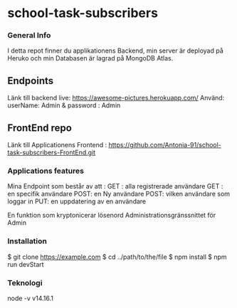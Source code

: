 # school-task-subscribers

### General Info

I detta repot finner du applikationens Backend, min server är deployad på Heruko och min Databasen är lagrad på MongoDB Atlas.

## Endpoints

Länk till backend live: https://awesome-pictures.herokuapp.com/
Använd: userName: Admin & password : Admin

## FrontEnd repo

Länk till Applicationens Frontend : https://github.com/Antonia-91/school-task-subscribers-FrontEnd.git

### Applications features

Mina Endpoint som består av att :
GET : alla registrerade användare
GET : en specifik användare
POST: en Ny användare
POST: vilken användare som loggar in
PUT: en uppdatering av en användare

En funktion som kryptonicerar lösenord
Administrationsgränssnittet för Admin

### Installation

$ git clone https://example.com
$ cd ../path/to/the/file
$ npm install
$ npm run devStart

### Teknologi

node -v v14.16.1
